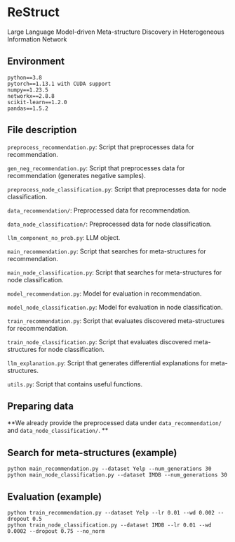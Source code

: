 # ReStruct
Large Language Model-driven Meta-structure Discovery in Heterogeneous Information Network

## Environment
```shell
python==3.8
pytorch==1.13.1 with CUDA support
numpy==1.23.5
networkx==2.8.8
scikit-learn==1.2.0
pandas==1.5.2
```

## File description
`preprocess_recommendation.py`: Script that preprocesses data for recommendation.

`gen_neg_recommendation.py`: Script that preprocesses data for recommendation (generates negative samples).

`preprocess_node_classification.py`: Script that preprocesses data for node classification.

`data_recommendation/`: Preprocessed data for recommendation.

`data_node_classification/`: Preprocessed data for node classification.

`llm_component_no_prob.py`: LLM object.

`main_recommendation.py`: Script that searches for meta-structures for recommendation.

`main_node_classification.py`: Script that searches for meta-structures for node classification.

`model_recommendation.py`: Model for evaluation in recommendation.

`model_node_classification.py`: Model for evaluation in node classification.

`train_recommendation.py`: Script that evaluates discovered meta-structures for recommendation.

`train_node_classification.py`: Script that evaluates discovered meta-structures for node classification.

`llm_explanation.py`: Script that generates differential explanations for meta-structures.

`utils.py`: Script that contains useful functions.

## Preparing data
**We already provide the preprocessed data under `data_recommendation/` and `data_node_classification/`. **

## Search for meta-structures (example)
```shell
python main_recommendation.py --dataset Yelp --num_generations 30
python main_node_classification.py --dataset IMDB --num_generations 30
```

## Evaluation (example)
```shell
python train_recommendation.py --dataset Yelp --lr 0.01 --wd 0.002 --dropout 0.5  
python train_node_classification.py --dataset IMDB --lr 0.01 --wd 0.0002 --dropout 0.75 --no_norm 
```
